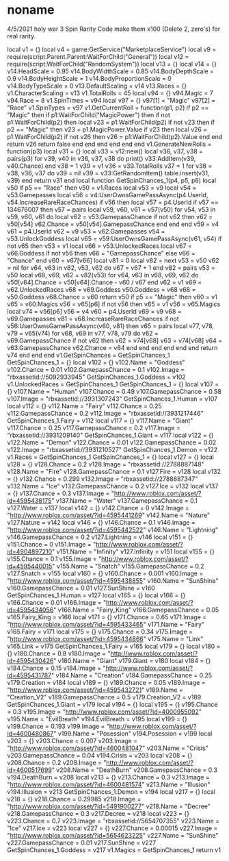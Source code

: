 # noname
4/5/2021 holy war 3 Spin Rarity Code
make them x100 (Delete 2, zero's) for real rarity.

local v1 = {}
local v4 = game:GetService("MarketplaceService")
local v9 = require(script.Parent.Parent:WaitForChild("General"))
local v12 = require(script:WaitForChild("RandomSystem"))
local v13 = {}
local v14 = {}
v14.HeadScale = 0.95
v14.BodyWidthScale = 0.85
v14.BodyDepthScale = 0.9
v14.BodyHeightScale = 1
v14.BodyProportionScale = 0
v14.BodyTypeScale = 0
v13.DefaultScaling = v14
v13.Races = {}
v1.CharacterScaling = v13
v1.TotalRolls = 45
local v94 = {}
v94.Magic = 7
v94.Race = 8
v1.SpinTimes = v94
local v97 = {}
v97[1] = "Magic"
v97[2] = "Race"
v1.SpinTypes = v97
v1.GetCurrentRoll = function(p1, p2)
    if p2 == "Magic" then
        if p1:WaitForChild("MagicPower") then
            if not p1:WaitForChild(p2) then
                local v23 = p1:WaitForChild(p2)
                if not v23 then
                    if p2 == "Magic" then
                        v23 = p1.MagicPower.Value
                        if v23 then
                            local v26 = p1:WaitForChild(p2)
                            if not v26 then
                                v26 = p1:WaitForChild(p2).Value
                            end
                        end
                        return v26
                        return false
                    end
                end
            end
        end
    end
end
v1.GenerateNewRolls = function(p3)
    local v31 = {}
    local v33 = v12:new()
    local v36, v37, v38 = pairs(p3)
    for v39, v40 in v36, v37, v38 do
        print()
        v33:AddItem(v39, v40.Chance)
    end
    v38 = 1
    v39 = v1
    v36 = v39.TotalRolls
    v37 = 1
    for v38 = v38, v36, v37 do
        v39 = nil
        v39 = v33:GetRandomItem()
        table.insert(v31, v39)
    end
    return v31
end
local function GetSpinChances_1(p4, p5, p6)
    local v50
    if p5 == "Race" then
        v50 = v1.Races
        local v53 = v9
        local v54 = v53.Gamepasses
        local v56 = v4:UserOwnsGamePassAsync(p4.UserId, v54.IncreaseRareRaceChances)
        if v56 then
            local v57 = p4.UserId
            if v57 == 134676007 then
                v57 = pairs
                local v59, v60, v61 = v57(v50)
                for v54, v53 in v59, v60, v61 do
                    local v62 = v53.GamepassChance
                    if not v62 then
                        v62 = v50[v54]
                        v62.Chance = v50[v54].GamepassChance
                    end
                end
            end
            v59 = v4
            v61 = p4.UserId
            v62 = v9
            v53 = v62.Gamepasses
            v54 = v53.UnlockGoddess
            local v65 = v59:UserOwnsGamePassAsync(v61, v54)
            if not v65 then
                v53 = v1
                local v66 = v53.UnlockedRaces
                local v67 = v66.Goddess
                if not v56 then
                    v66 = "GamepassChance"
                else
                    v66 = "Chance"
                end
                v60 = v67[v66]
                local v81 = 0
                local v82 = next
                v53 = v50
                v62 = nil
                for v64, v63 in v82, v53, v62 do
                    v67 = v67 + 1
                end
                v82 = pairs
                v53 = v50
                local v68, v69, v62 = v82(v53)
                for v64, v63 in v68, v69, v62 do
                    v50[v64].Chance = v50[v64].Chance - v60 / v67
                end
                v62 = v1
                v69 = v62.UnlockedRaces
                v68 = v69.Goddess
                v50.Goddess = v68
                v68 = v50.Goddess
                v68.Chance = v60
                return v50
                if p5 == "Magic" then
                    v60 = v1
                    v65 = v60.Magics
                    v56 = v65[p6]
                    if not v56 then
                        v65 = v1
                        v56 = v65.Magics
                        local v74 = v56[p6]
                        v56 = v4
                        v60 = p4.UserId
                        v69 = v9
                        v68 = v69.Gamepasses
                        v81 = v68.IncreaseRareRaceChances
                        if not v56:UserOwnsGamePassAsync(v60, v81) then
                            v65 = pairs
                            local v77, v78, v79 = v65(v74)
                            for v68, v69 in v77, v78, v79 do
                                v62 = v69.GamepassChance
                                if not v62 then
                                    v62 = v74[v68]
                                    v63 = v74[v68]
                                    v64 = v63.GamepassChance
                                    v62.Chance = v64
                                end
                            end
                        end
                    end
                end
            end
            return v74
        end
    end
end
v1.GetSpinChances = GetSpinChances_1
GetSpinChances_1 = {}
local v102 = {}
v102.Name = "Goddess"
v102.Chance = 0.01
v102.GamepassChance = 0.1
v102.Image = "rbxassetid://5092933945"
GetSpinChances_1.Goddess = v102
v1.UnlockedRaces = GetSpinChances_1
GetSpinChances_1 = {}
local v107 = {}
v107.Name = "Human"
v107.Chance = 0.49
v107.GamepassChance = 0.58
v107.Image = "rbxassetid://3931307243"
GetSpinChances_1.Human = v107
local v112 = {}
v112.Name = "Fairy"
v112.Chance = 0.25
v112.GamepassChance = 0.2
v112.Image = "rbxassetid://3931217446"
GetSpinChances_1.Fairy = v112
local v117 = {}
v117.Name = "Giant"
v117.Chance = 0.25
v117.GamepassChance = 0.2
v117.Image = "rbxassetid://3931209140"
GetSpinChances_1.Giant = v117
local v122 = {}
v122.Name = "Demon"
v122.Chance = 0.01
v122.GamepassChance = 0.02
v122.Image = "rbxassetid://3931210527"
GetSpinChances_1.Demon = v122
v1.Races = GetSpinChances_1
GetSpinChances_1 = {}
local v127 = {}
local v128 = {}
v128.Chance = 0.2
v128.Image = "rbxassetid://2788887148"
v128.Name = "Fire"
v128.GamepassChance = 0.1
v127.Fire = v128
local v132 = {}
v132.Chance = 0.299
v132.Image = "rbxassetid://2788887347"
v132.Name = "Ice"
v132.GamepassChance = 0.2
v127.Ice = v132
local v137 = {}
v137.Chance = 0.3
v137.Image = "http://www.roblox.com/asset/?id=4595438175"
v137.Name = "Water"
v137.GamepassChance = 0.1
v127.Water = v137
local v142 = {}
v142.Chance = 0
v142.Image = "http://www.roblox.com/asset/?id=4595441269"
v142.Name = "Nature"
v127.Nature = v142
local v146 = {}
v146.Chance = 0.1
v146.Image = "http://www.roblox.com/asset/?id=4595442522"
v146.Name = "Lightning"
v146.GamepassChance = 0.2
v127.Lightning = v146
local v151 = {}
v151.Chance = 0
v151.Image = "http://www.roblox.com/asset/?id=4904897210"
v151.Name = "Infinity"
v127.Infinity = v151
local v155 = {}
v155.Chance = 0.1
v155.Image = "http://www.roblox.com/asset/?id=4595440015"
v155.Name = "Snatch"
v155.GamepassChance = 0.2
v127.Snatch = v155
local v160 = {}
v160.Chance = 0.001
v160.Image = "http://www.roblox.com/asset/?id=4595438855"
v160.Name = "SunShine"
v160.GamepassChance = 0.01
v127.SunShine = v160
GetSpinChances_1.Human = v127
local v165 = {}
local v166 = {}
v166.Chance = 0.01
v166.Image = "http://www.roblox.com/asset/?id=4595434056"
v166.Name = "Fairy_King"
v166.GamepassChance = 0.05
v165.Fairy_King = v166
local v171 = {}
v171.Chance = 0.65
v171.Image = "http://www.roblox.com/asset/?id=4595433465"
v171.Name = "Fairy"
v165.Fairy = v171
local v175 = {}
v175.Chance = 0.34
v175.Image = "http://www.roblox.com/asset/?id=4595434866"
v175.Name = "Link"
v165.Link = v175
GetSpinChances_1.Fairy = v165
local v179 = {}
local v180 = {}
v180.Chance = 0.8
v180.Image = "http://www.roblox.com/asset/?id=4595430426"
v180.Name = "Giant"
v179.Giant = v180
local v184 = {}
v184.Chance = 0.15
v184.Image = "http://www.roblox.com/asset/?id=4595431787"
v184.Name = "Creation"
v184.GamepassChance = 0.25
v179.Creation = v184
local v189 = {}
v189.Chance = 0.05
v189.Image = "http://www.roblox.com/asset/?id=4595432721"
v189.Name = "Creation_V2"
v189.GamepassChance = 0.5
v179.Creation_V2 = v189
GetSpinChances_1.Giant = v179
local v194 = {}
local v195 = {}
v195.Chance = 0.3
v195.Image = "http://www.roblox.com/asset/?id=4000955092"
v195.Name = "EvilBreath"
v194.EvilBreath = v195
local v199 = {}
v199.Chance = 0.193
v199.Image = "http://www.roblox.com/asset/?id=4600480867"
v199.Name = "Posession"
v194.Posession = v199
local v203 = {}
v203.Chance = 0.007
v203.Image = "http://www.roblox.com/asset/?id=4600481047"
v203.Name = "Crisis"
v203.GamepassChance = 0.04
v194.Crisis = v203
local v208 = {}
v208.Chance = 0.2
v208.Image = "http://www.roblox.com/asset/?id=4600517699"
v208.Name = "DeathBurn"
v208.GamepassChance = 0.3
v194.DeathBurn = v208
local v213 = {}
v213.Chance = 0.3
v213.Image = "http://www.roblox.com/asset/?id=4600481574"
v213.Name = "Illusion"
v194.Illusion = v213
GetSpinChances_1.Demon = v194
local v217 = {}
local v218 = {}
v218.Chance = 0.29985
v218.Image = "http://www.roblox.com/asset/?id=5491900277"
v218.Name = "Decree"
v218.GamepassChance = 0.3
v217.Decree = v218
local v223 = {}
v223.Chance = 0.7
v223.Image = "rbxassetid://5654707355"
v223.Name = "Ice"
v217.Ice = v223
local v227 = {}
v227.Chance = 0.00015
v227.Image = "http://www.roblox.com/asset/?id=5654623225"
v227.Name = "SunShine"
v227.GamepassChance = 0.01
v217.SunShine = v227
GetSpinChances_1.Goddess = v217
v1.Magics = GetSpinChances_1
return v1

